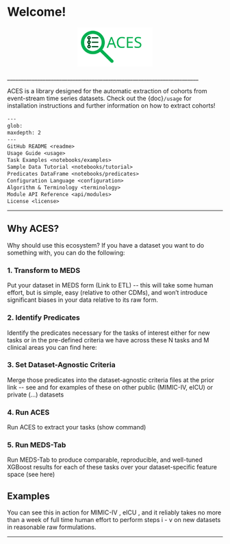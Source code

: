 # Welcome!

<p align="center">
  <a href="https://eventstreamaces.readthedocs.io/en/latest/index.html"><img alt="ACES" src="https://raw.githubusercontent.com/justin13601/ACES/bbde3d2047d30f2203cc09a288a8e3565a0d7d62/docs/source/assets/aces_logo_text.svg" width=35%></a>
</p>
______________________________________________________________________

ACES is a library designed for the automatic extraction of cohorts from event-stream time series datasets. Check out the {doc}`/usage` for installation instructions and further information on how to extract cohorts!

```{toctree}
---
glob:
maxdepth: 2
---
GitHub README <readme>
Usage Guide <usage>
Task Examples <notebooks/examples>
Sample Data Tutorial <notebooks/tutorial>
Predicates DataFrame <notebooks/predicates>
Configuration Language <configuration>
Algorithm & Terminology <terminology>
Module API Reference <api/modules>
License <license>
```

______________________________________________________________________

## Why ACES?

Why should use this ecosystem? If you have a dataset you want to do something with, you can do the following:

### 1. Transform to MEDS

Put your dataset in MEDS form (Link to ETL) -- this will take some human effort, but is simple, easy (relative to other CDMs), and won’t introduce significant biases in your data relative to its raw form.

### 2. Identify Predicates

Identify the predicates necessary for the tasks of interest either for new tasks or in the pre-defined criteria we have across these N tasks and M clinical areas you can find here: <LINK>

### 3. Set Dataset-Agnostic Criteria

Merge those predicates into the dataset-agnostic criteria files at the prior link -- see <HERE> and <HERE> for examples of these on other public (MIMIC-IV, eICU) or private (...) datasets

### 4. Run ACES

Run ACES to extract your tasks (show command)

### 5. Run MEDS-Tab

Run MEDS-Tab to produce comparable, reproducible, and well-tuned XGBoost results for each of these tasks over your dataset-specific feature space (see here)

## Examples

You can see this in action for MIMIC-IV <HERE>, eICU <HERE>, and it reliably takes no more than a week of full time human effort to perform steps i - v on new datasets in reasonable raw formulations.

______________________________________________________________________

